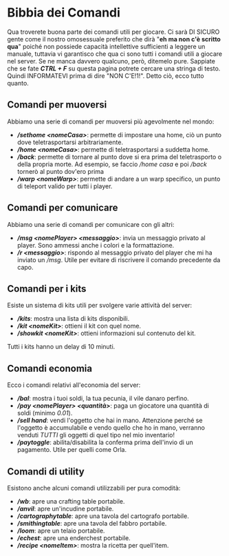 # Bibbia dei Comandi
Qua troverete buona parte dei comandi utili per giocare. Ci sarà DI SICURO gente come il nostro omosessuale preferito che dirà "**eh ma non c'è scritto <comando X> qua**" poiché non possiede capacità intellettive sufficienti a leggere un manuale, tuttavia vi garantisco che qua ci sono tutti i comandi utili a giocare nel server. Se ne manca davvero qualcuno, però, ditemelo pure. Sappiate che se fate ***CTRL + F*** su questa pagina potrete cercare una stringa di testo. Quindi INFORMATEVI prima di dire "NON C'E!1!".
Detto ciò, ecco tutto quanto.

## Comandi per muoversi
Abbiamo una serie di comandi per muoversi più agevolmente nel mondo:
- ***/sethome \<nomeCasa\>***: permette di impostare una home, ciò un punto dove teletrasportarsi arbitrariamente.
- ***/home \<nomeCasa\>***: permette di teletrasportarsi a suddetta home.
- ***/back***: permette di tornare al punto dove si era prima del teletrasporto o della propria morte. Ad esempio, se faccio */home casa* e poi */back* tornerò al punto dov'ero prima
- ***/warp \<nomeWarp\>***: permette di andare a un warp specifico, un punto di teleport valido per tutti i player.

## Comandi per comunicare
Abbiamo una serie di comandi per comunicare con gli altri:
- ***/msg \<nomePlayer\> \<messaggio\>***: invia un messaggio privato al player. Sono ammessi anche i colori e la formattazione.
- ***/r \<messaggio\>***: rispondo al messaggio privato del player che mi ha inviato un */msg*. Utile per evitare di riscrivere il comando precedente da capo.

## Comandi per i kits
Esiste un sistema di kits utili per svolgere varie attività del server:
- ***/kits***: mostra una lista di kits disponibili.
- ***/kit \<nomeKit\>***: ottieni il kit con quel nome.
- ***/showkit \<nomeKit\>***: ottieni informazioni sul contenuto del kit.

Tutti i kits hanno un delay di 10 minuti.

## Comandi economia
Ecco i comandi relativi all'economia del server:
- ***/bal***: mostra i tuoi soldi, la tua pecunia, il vile danaro perfino.
- ***/pay \<nomePlayer\> \<quantità\>***: paga un giocatore una quantità di soldi (minimo *0.01*).
- ***/sell hand***: vendi l'oggetto che hai in mano. Attenzione perché se l'oggetto è accumulabile e vendo quello che ho in mano, verranno venduti *TUTTI* gli oggetti di quel tipo nel mio inventario!
- ***/paytoggle***: abilita/disabilita la conferma prima dell'invio di un pagamento. Utile per quelli come Orla.

## Comandi di utility
Esistono anche alcuni comandi utilizzabili per pura comodità:
- ***/wb***: apre una crafting table portabile.
- ***/anvil***: apre un'incudine portabile.
- ***/cartographytable***: apre una tavola del cartografo portabile.
- ***/smithingtable***: apre una tavola del fabbro portabile.
- ***/loom***: apre un telaio portabile.
- ***/echest***: apre una enderchest portabile.
- ***/recipe \<nomeItem\>***: mostra la ricetta per quell'item.
